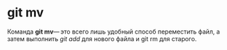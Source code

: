 # git mv
Команда **git mv**— это всего лишь удобный способ переместить файл, а затем выполнить *git add* для нового файла и git rm для старого.